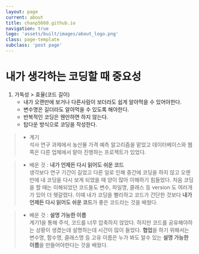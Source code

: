 ```yaml
---
layout: page
current: about
title: chanp5660.github.io
navigation: true
logo: 'assets/built/images/about_logo.png'
class: page-template
subclass: 'post page'
---
```



# 내가 생각하는 코딩할 때 중요성

1. 가독성 > 효율(코드 길이)
    - 내가 오랜만에 보거나 다른사람이 보더라도 쉽게 알아먹을 수 있어야한다.
    - 변수명은 길더라도 알아먹을 수 있도록 해야한다.
    - 반복적인 코딩은 웬만하면 하지 않는다.
    - 탑다운 방식으로 코딩을 작성한다.

> - 계기  
석사 연구 과제에서 농산물 가격 예측 알고리즘을 맡았고 데이터베이스와 웹 쪽은 다른 업체에서 맡아 진행하는 프로젝트가 있었다.  
    
> - 배운 것 : **내가 언제든 다시 읽어도 쉬운 코드**  
생각보다 연구 기간이 길었고 다른 일로 인해 중간에 코딩을 하지 않고 오랜만에 내 코딩을 다시 보게 되었을 때 양이 많아 이해하기 힘들었다. 
처음 코딩을 할 때는 이해되었던 코드들도 변수, 파일명, 클래스 등 version 도 여러개가 있어 더 헷갈렸다. 
이때 내가 코딩을 빨리하고 코드가 간단한 것보다 **내가 언제든 다시 읽어도 쉬운 코드**가 좋은 코드라는 것을 배웠다.  

> - 배운 것 : **설명 가능한 이름**  
계기1을 통해 주석, 코드를 너무 압축하지 않았다. 하지만 코드를 공유해야하는 상황이 생겼는데 설명하는데 시간이 많이 들었다. **협업**을 하기 위해서는 변수명, 함수명, 클래스명 등 고유 이름은 누가 봐도 알수 있는 **설명 가능한 이름**을 만들어야한다는 것을 배웠다. 

